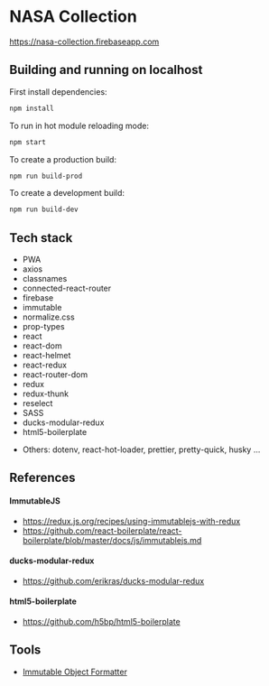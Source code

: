 # NASA Collection

https://nasa-collection.firebaseapp.com

## Building and running on localhost

First install dependencies:

```sh
npm install
```

To run in hot module reloading mode:

```sh
npm start
```

To create a production build:

```sh
npm run build-prod
```

To create a development build:

```sh
npm run build-dev
```

## Tech stack

- PWA
- axios
- classnames
- connected-react-router
- firebase
- immutable
- normalize.css
- prop-types
- react
- react-dom
- react-helmet
- react-redux
- react-router-dom
- redux
- redux-thunk
- reselect
- SASS
- ducks-modular-redux
- html5-boilerplate

* Others: dotenv, react-hot-loader, prettier, pretty-quick, husky ...

## References

#### ImmutableJS

- https://redux.js.org/recipes/using-immutablejs-with-redux
- https://github.com/react-boilerplate/react-boilerplate/blob/master/docs/js/immutablejs.md

#### ducks-modular-redux

- https://github.com/erikras/ducks-modular-redux

#### html5-boilerplate

- https://github.com/h5bp/html5-boilerplate

## Tools

- [Immutable Object Formatter](https://chrome.google.com/webstore/detail/immutablejs-object-format/hgldghadipiblonfkkicmgcbbijnpeog)
